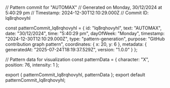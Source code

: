// Pattern commit for "AUTOMAX"
// Generated on Monday, 30/12/2024 at 5:40:29 pm
// Timestamp: 2024-12-30T12:10:29.000Z
// Commit ID: lq8rqhovyhl

const patternCommit_lq8rqhovyhl = {
  id: "lq8rqhovyhl",
  text: "AUTOMAX",
  date: "30/12/2024",
  time: "5:40:29 pm",
  dayOfWeek: "Monday",
  timestamp: "2024-12-30T12:10:29.000Z",
  type: "pattern-generation",
  purpose: "GitHub contribution graph pattern",
  coordinates: {
    x: 20,
    y: 6
  },
  metadata: {
    generatedAt: "2025-07-24T18:19:37.529Z",
    version: "1.0.0"
  }
};

// Pattern data for visualization
const patternData = {
  character: "X",
  position: 76,
  intensity: 1
};

export { patternCommit_lq8rqhovyhl, patternData };
export default patternCommit_lq8rqhovyhl;

